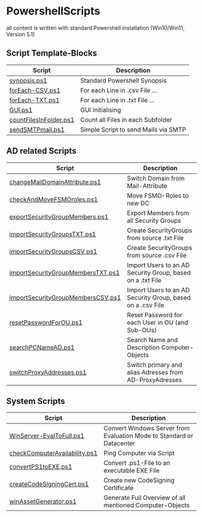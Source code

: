 # PowershellScripts
all content is written with standard Powershell installation (Win10/Win11, Version 5.1)

## Script Template-Blocks
| Script                                               | Description                                                                                     |
| ---------------------------------------------------- | ----------------------------------------------------------------------------------------------- |
| [synopsis.ps1](./Templates/synopsis.ps1) | Standard Powershell Synopsis |
| [forEach-CSV.ps1](./Templates/forEach-CSV.ps1) | For each Line in .csv File ... |
| [forEach-TXT.ps1](./Templates/forEach-TXT.csv) | For each Line in .txt File ... |
| [GUI.ps1](./Templates/GUI.ps1) | GUI Initialising |
| [countFilesInFolder.ps1](./Templates/countFilesInFolder.ps1) | Count all Files in each Subfolder |
| [sendSMTPmail.ps1](./Templates/sendSMTPmail.ps1) | Simple Script to send Mails via SMTP |

## AD related Scripts
| Script                                               | Description                                                                                     |
| ---------------------------------------------------- | ----------------------------------------------------------------------------------------------- |
| [changeMailDomainAttribute.ps1](changeMailDomainAttribute.ps1) | Switch Domain from Mail-Attribute |
| [checkAndMoveFSMOroles.ps1](checkAndMoveFSMOroles.ps1) | Move FSMO-Roles to new DC | 
| [exportSecurityGroupMembers.ps1](exportSecurityGroupMembers.ps1) | Export Members from all Security Groups |
| [importSecurityGroupsTXT.ps1](importSecurityGroupsTXT.ps1) | Create SecurityGroups from source .txt File |
| [importSecurityGroupsCSV.ps1](importSecurityGroupsCSV.ps1) | Create SecurityGroups from source .csv File |
| [importSecurityGroupMembersTXT.ps1](./importSecurityGroupMembersTXT.ps1) | Import Users to an AD Security Group, based on a .txt File |
| [importSecurityGroupMembersCSV.ps1](importSecurityGroupMembersCSV.ps1) | Import Users to an AD Security Group, based on a .csv File |
| [resetPasswordForOU.ps1](resetPasswordForOU.ps1) | Reset Password for each User in OU (and Sub-OUs) |
| [searchPCNameAD.ps1](searchPCNameAD.ps1) | Search Name and Description Computer-Objects |
| [switchProxyAddresses.ps1](switchProxyAddresses.ps1) | Switch primary and alias Adresses from AD-ProxyAdresses |

## System Scripts
| Script                                               | Description                                                                                     |
| ---------------------------------------------------- | ----------------------------------------------------------------------------------------------- |
| [WinServer-EvalToFull.ps1](WinServer-EvalToFull.ps1) | Convert Windows Server from Evaluation Mode to Standard or Datacenter                  |
| [checkComputerAvailability.ps1](checkComputerAvailability.ps1) | Ping Computer via Script | 
| [convertPS1toEXE.ps1](convertPS1toEXE.ps1) | Convert .ps1-File to an executable EXE File |
| [createCodeSigningCert.ps1](createCodeSigningCert.ps1) | Create new CodeSigning Certificate |
| [winAssetGenerator.ps1](winAssetGenerator.ps1) | Generate Full Overview of all mentioned Computer-Objects |